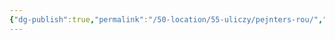 ```yaml
---
{"dg-publish":true,"permalink":"/50-location/55-uliczy/pejnters-rou/","tags":["локация/улица"]}
---
```


